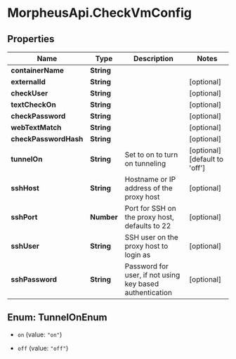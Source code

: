 # MorpheusApi.CheckVmConfig

## Properties

Name | Type | Description | Notes
------------ | ------------- | ------------- | -------------
**containerName** | **String** |  | 
**externalId** | **String** |  | [optional] 
**checkUser** | **String** |  | [optional] 
**textCheckOn** | **String** |  | [optional] 
**checkPassword** | **String** |  | [optional] 
**webTextMatch** | **String** |  | [optional] 
**checkPasswordHash** | **String** |  | [optional] 
**tunnelOn** | **String** | Set to on to turn on tunneling | [optional] [default to &#39;off&#39;]
**sshHost** | **String** | Hostname or IP address of the proxy host | [optional] 
**sshPort** | **Number** | Port for SSH on the proxy host, defaults to 22 | [optional] 
**sshUser** | **String** | SSH user on the proxy host to login as | [optional] 
**sshPassword** | **String** | Password for user, if not using key based authentication | [optional] 



## Enum: TunnelOnEnum


* `on` (value: `"on"`)

* `off` (value: `"off"`)




